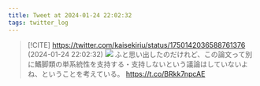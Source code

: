 ```yaml
---
title: Tweet at 2024-01-24 22:02:32
tags: twitter_log
---
```


> [!CITE] https://twitter.com/kaisekiriu/status/1750142036588761376 (2024-01-24 22:02:32)
> ![](https://twitter.com/kaisekiriu/status/1750142036588761376)
> ふと思い出したのだけれど、この論文って別に鰭脚類の単系統性を支持する・支持しないという議論はしていないよね、ということを考えている。
> https://t.co/BRkk7npcAE
